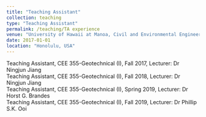 ```yaml
---
title: "Teaching Assistant"
collection: teaching
type: "Teaching Assistant"
permalink: /teaching/TA experience
venue: "University of Hawaii at Manoa, Civil and Environmental Engineering Department"
date: 2017-01-01
location: "Honolulu, USA"
---
```


Teaching Assistant, CEE 355-Geotechnical (I), Fall 2017, Lecturer: Dr Ningjun Jiang <br>
Teaching Assistant, CEE 355-Geotechnical (I), Fall 2018, Lecturer: Dr Ningjun Jiang <br>
Teaching Assistant, CEE 355-Geotechnical (I), Spring 2019, Lecturer: Dr Horst G. Brandes <br>
Teaching Assistant, CEE 355-Geotechnical (I), Fall 2019, Lecturer: Dr Phillip S.K. Ooi <br>

